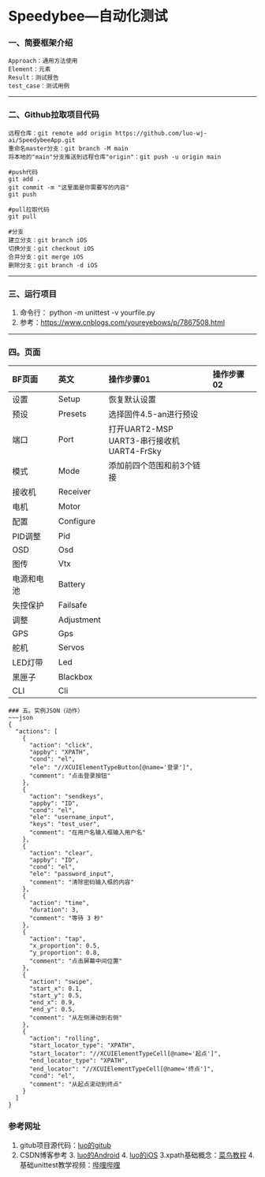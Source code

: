 # Speedybee—自动化测试


### 一、简要框架介绍
```
Approach：通用方法使用
Element：元素
Result：测试报告
test_case：测试用例
```
---
### 二、Github拉取项目代码
```
远程仓库：git remote add origin https://github.com/luo-wj-ai/SpeedybeeApp.git
重命名master分支：git branch -M main
将本地的"main"分支推送到远程仓库"origin"：git push -u origin main

#push代码
git add .
git commit -m "这里面是你需要写的内容"
git push

#pull拉取代码
git pull

#分支
建立分支：git branch iOS
切换分支：git checkout iOS
合并分支：git merge iOS
删除分支：git branch -d iOS
```
---
### 三、运行项目
1. 命令行： python -m unittest -v yourfile.py
2. 参考：https://www.cnblogs.com/youreyebows/p/7867508.html
---
### 四。页面
| BF页面  | 英文         | 操作步骤01                                      | 操作步骤02 |
|:------|:-----------|:--------------------------------------------|:-----------|
| 设置    | Setup      | 恢复默认设置                                      |            |
| 预设    | Presets    | 选择固件4.5-an进行预设                               |            |
| 端口    | Port       | 打开UART2-MSP<br/>UART3-串行接收机<br/>UART4-FrSky |            |
| 模式    | Mode       | 添加前四个范围和前3个链接                               |            |
| 接收机   | Receiver   |                                             |            |
| 电机    | Motor      |                                             |            |
| 配置    | Configure  |                                             |            |
| PID调整 | Pid        |                                             |            |
| OSD   | Osd        |                                             |            |
| 图传    | Vtx        |                                             |            |
| 电源和电池 | Battery    |                                             |            |
| 失控保护  | Failsafe   |                                             |            |
| 调整    | Adjustment |                                             |            |
| GPS   | Gps        |                                             |            |
| 舵机    | Servos     |                                             |            |
| LED灯带 | Led        |                                             |            |
| 黑匣子   | Blackbox   |                                             |            |
| CLI   | Cli        |                                             |            |

~~~
### 五。实例JSON（动作）
~~~json
{
  "actions": [
    {
      "action": "click",
      "appby": "XPATH",
      "cond": "el",
      "ele": "//XCUIElementTypeButton[@name='登录']",
      "comment": "点击登录按钮"
    },
    {
      "action": "sendkeys",
      "appby": "ID",
      "cond": "el",
      "ele": "username_input",
      "keys": "test_user",
      "comment": "在用户名输入框输入用户名"
    },
    {
      "action": "clear",
      "appby": "ID",
      "cond": "el",
      "ele": "password_input",
      "comment": "清除密码输入框的内容"
    },
    {
      "action": "time",
      "duration": 3,
      "comment": "等待 3 秒"
    },
    {
      "action": "tap",
      "x_proportion": 0.5,
      "y_proportion": 0.8,
      "comment": "点击屏幕中间位置"
    },
    {
      "action": "swipe",
      "start_x": 0.1,
      "start_y": 0.5,
      "end_x": 0.9,
      "end_y": 0.5,
      "comment": "从左侧滑动到右侧"
    },
    {
      "action": "rolling",
      "start_locator_type": "XPATH",
      "start_locator": "//XCUIElementTypeCell[@name='起点']",
      "end_locator_type": "XPATH",
      "end_locator": "//XCUIElementTypeCell[@name='终点']",
      "cond": "el",
      "comment": "从起点滚动到终点"
    }
  ]
}

~~~
### 参考网址
1. gitub项目源代码：[luo的gitub](https://github.com/luo-wj-ai/SpeedybeeApp)
2. CSDN博客参考
   3. [luo的Android](https://blog.csdn.net/Luoweijie42/article/details/140212378?csdn_share_tail=%7B%22type%22%3A%22blog%22%2C%22rType%22%3A%22article%22%2C%22rId%22%3A%22140212378%22%2C%22source%22%3A%22Luoweijie42%22%7D)
   4. [luo的iOS](https://blog.csdn.net/Luoweijie42/article/details/140344444)
   3.xpath基础概念：[菜鸟教程](https://www.runoob.com/xpath/xpath-syntax.html)
   4.基础unittest教学视频：[哔哩哔哩](【2023最新UnitTest自动化测试框架和unittest数据驱动实战讲解】https://www.bilibili.com/video/BV1AT41167wv?p=5&vd_source=f1420afe1b941d0191a7f686b3a2f85c)

